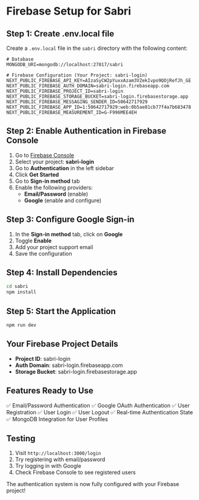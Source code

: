 # Firebase Setup for Sabri

## Step 1: Create .env.local file

Create a `.env.local` file in the `sabri` directory with the following content:

```env
# Database
MONGODB_URI=mongodb://localhost:27017/sabri

# Firebase Configuration (Your Project: sabri-login)
NEXT_PUBLIC_FIREBASE_API_KEY=AIzaSyCW2pYuxxAzam3VZekIvpo9QOjRefJh_GE
NEXT_PUBLIC_FIREBASE_AUTH_DOMAIN=sabri-login.firebaseapp.com
NEXT_PUBLIC_FIREBASE_PROJECT_ID=sabri-login
NEXT_PUBLIC_FIREBASE_STORAGE_BUCKET=sabri-login.firebasestorage.app
NEXT_PUBLIC_FIREBASE_MESSAGING_SENDER_ID=50642717929
NEXT_PUBLIC_FIREBASE_APP_ID=1:50642717929:web:0b5ae81cb77f4a7b683478
NEXT_PUBLIC_FIREBASE_MEASUREMENT_ID=G-F996MEE4EH
```

## Step 2: Enable Authentication in Firebase Console

1. Go to [Firebase Console](https://console.firebase.google.com/)
2. Select your project: **sabri-login**
3. Go to **Authentication** in the left sidebar
4. Click **Get Started**
5. Go to **Sign-in method** tab
6. Enable the following providers:
   - **Email/Password** (enable)
   - **Google** (enable and configure)

## Step 3: Configure Google Sign-in

1. In the **Sign-in method** tab, click on **Google**
2. Toggle **Enable**
3. Add your project support email
4. Save the configuration

## Step 4: Install Dependencies

```bash
cd sabri
npm install
```

## Step 5: Start the Application

```bash
npm run dev
```

## Your Firebase Project Details

- **Project ID**: sabri-login
- **Auth Domain**: sabri-login.firebaseapp.com
- **Storage Bucket**: sabri-login.firebasestorage.app

## Features Ready to Use

✅ Email/Password Authentication
✅ Google OAuth Authentication
✅ User Registration
✅ User Login
✅ User Logout
✅ Real-time Authentication State
✅ MongoDB Integration for User Profiles

## Testing

1. Visit `http://localhost:3000/login`
2. Try registering with email/password
3. Try logging in with Google
4. Check Firebase Console to see registered users

The authentication system is now fully configured with your Firebase project!
